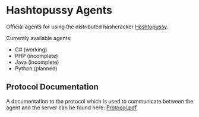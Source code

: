 # Hashtopussy Agents

Official agents for using the distributed hashcracker [Hashtopussy](https://github.com/s3inlc/hashtopussy).

Currently available agents:
- C# (working)
- PHP (incomplete)
- Java (incomplete)
- Python (planned)


## Protocol Documentation

A documentation to the protocol which is used to communicate between the agent and the server can be found here: [Protocol.pdf](https://github.com/s3inlc/hashtopussy/blob/master/doc/protocol.pdf)
